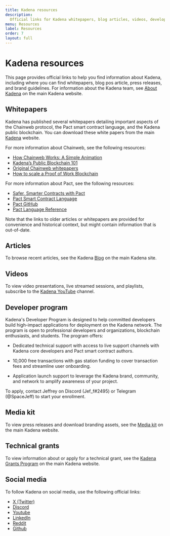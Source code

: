 ```yaml
---
title: Kadena resources
description:
  Official links for Kadena whitepapers, blog articles, videos, developer program, and social media.
menu: Resources
label: Resources
order: 7
layout: full
---
```


# Kadena resources

This page provides official links to help you find information about Kadena, including where you can find whitepapers, blog pos article, press releases, and brand guidelines.
For information about the Kadena team, see [About Kadena](https://www.kadena.io/about) on the main Kadena website.

## Whitepapers

Kadena has published several whitepapers detailing important aspects of the Chainweb protocol, the Pact smart contract language, and the Kadena public blockchain.
You can download these white papers from the main [Kadena](https://www.kadena.io/whitepapers) website.

For more information about Chainweb, see the following resources:

- [How Chainweb Works: A Simple Animation](https://www.youtube.com/watch?v=hYvXxFbsN6I)
- [Kadena’s Public Blockchain 101](/blogchain/2019/all-about-chainweb-101-and-faqs-2019-02-01)
- [Original Chainweb whitepapers](/kadena/whitepapers/chainweb-layer-1)
- [How to scale a Proof of Work Blockchain](/blogchain/2021/how-to-scale-a-proof-of-work-blockchain-2021-03-07)

For more information about Pact, see the following resources:

- [Safer, Smarter Contracts with Pact](/blogchain/2019/safer-smarter-contracts-with-pact-2019-02-20)
- [Pact Smart Contract Language](/kadena/whitepapers/pact-smart-contract-language)
- [Pact GitHub](https://github.com/kadena-io/pact)
- [Pact Language Reference](/pact/reference)

Note that the links to older articles or whitepapers are provided for convenience and historical context, but might contain information that is out-of-date.

## Articles

To browse recent articles, see the Kadena [Blog](https://www.kadena.io/blog) on the main Kadena site.

## Videos

To view video presentations, live streamed sessions, and playlists, subscribe to the [Kadena YouTube](https://www.youtube.com/kadenablockchain) channel.

## Developer program

Kadena's Developer Program is designed to help committed developers build high-impact applications for deployment on the Kadena network. 
The program is open to professional developers and organizations, blockchain enthusiasts, and students.
The program offers:

- Dedicated technical support with access to live support channels with Kadena core developers and Pact smart
contract authors.

- 10,000 free transactions with gas station funding to cover transaction fees and streamline user onboarding.

- Application launch support to leverage the Kadena brand, community, and network to amplify awareness of your project.

To apply, contact Jeffrey on Discord (Jef_f#2495) or Telegram (@SpaceJeff) to start your enrollment.

## Media kit

To view press releases and download branding assets, see the [Media kit](https://www.kadena.io/media-kit) on the main Kadena website.

## Technical grants

To view information about or apply for a technical grant, see the [Kadena Grants Program](https://kadena.io/grants/) on the main Kadena website.

## Social media

To follow Kadena on social media, use the following official links:                          

- [X (Twitter)](https://twitter.com/kadena_io)
- [Discord](https://discord.gg/jRn8GwcFCj)
- [Youtube](https://www.youtube.com/kadenablockchain)
- [LinkedIn](https://www.linkedin.com/company/kadena-llc/mycompany/)
- [Reddit](https://www.reddit.com/r/kadena/)
- [Github](https://github.com/kadena-community)
